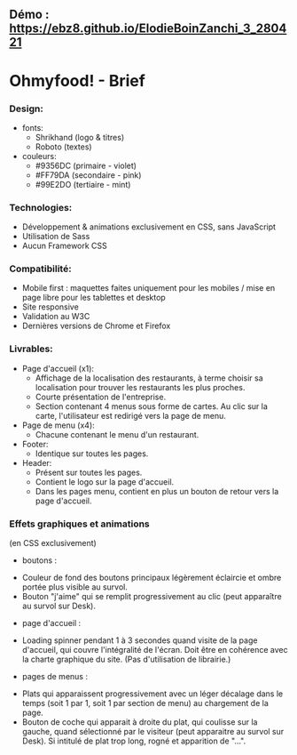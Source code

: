 ## Démo : https://ebz8.github.io/ElodieBoinZanchi_3_280421

# Ohmyfood! - Brief
### Design:
* fonts:
    - Shrikhand (logo & titres)
    - Roboto (textes)
* couleurs:
    - #9356DC (primaire - violet)
    - #FF79DA (secondaire - pink)
    - #99E2DO (tertiaire - mint)

### Technologies:
* Développement & animations exclusivement en CSS, sans JavaScript
* Utilisation de Sass
* Aucun Framework CSS

### Compatibilité:
* Mobile first : maquettes faites uniquement pour les mobiles / mise en page libre pour les tablettes et desktop
* Site responsive
* Validation au W3C
* Dernières versions de Chrome et Firefox

### Livrables:
* Page d'accueil (x1): 
    - Affichage de la localisation des restaurants, à terme choisir sa localisation pour trouver les restaurants les plus proches.
    - Courte présentation de l'entreprise.
    - Section contenant 4 menus sous forme de cartes. Au clic sur la carte, l'utilisateur est redirigé vers la page de menu.
* Page de menu (x4):
    - Chacune contenant le menu d'un restaurant.
* Footer:
    - Identique sur toutes les pages.
* Header:
    - Présent sur toutes les pages.
    - Contient le logo sur la page d'accueil.
    - Dans les pages menu, contient en plus un bouton de retour vers la page d'accueil.

### Effets graphiques et animations
(en CSS exclusivement)
* boutons :
- Couleur de fond des boutons principaux légèrement éclaircie et ombre portée plus visible au survol.
- Bouton "j'aime" qui se remplit progressivement au clic (peut apparaître au survol sur Desk).

* page d'accueil :
- Loading spinner pendant 1 à 3 secondes quand visite de la page d'accueil, qui couvre l'intégralité de l'écran. Doit être en cohérence avec la charte graphique du site. (Pas d'utilisation de librairie.)

* pages de menus :
- Plats qui apparaissent progressivement avec un léger décalage dans le temps (soit 1 par 1, soit 1 par section de menu) au chargement de la page.
- Bouton de coche qui apparait à droite du plat, qui coulisse sur la gauche, quand sélectionné par le visiteur (peut apparaitre au survol sur Desk). Si intitulé de plat trop long, rogné et apparition de "...".

